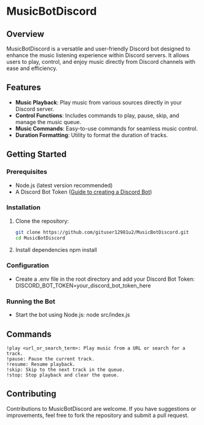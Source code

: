 # MusicBotDiscord

## Overview
MusicBotDiscord is a versatile and user-friendly Discord bot designed to enhance the music listening experience within Discord servers. It allows users to play, control, and enjoy music directly from Discord channels with ease and efficiency.

## Features
- **Music Playback**: Play music from various sources directly in your Discord server.
- **Control Functions**: Includes commands to play, pause, skip, and manage the music queue.
- **Music Commands**: Easy-to-use commands for seamless music control.
- **Duration Formatting**: Utility to format the duration of tracks.

## Getting Started

### Prerequisites
- Node.js (latest version recommended)
- A Discord Bot Token ([Guide to creating a Discord Bot](https://discordjs.guide/preparations/setting-up-a-bot-application.html))

### Installation
1. Clone the repository:
   ```bash
   git clone https://github.com/gituser12981u2/MusicBotDiscord.git
   cd MusicBotDiscord

2. Install dependencies
   npm install

### Configuration
- Create a .env file in the root directory and add your Discord Bot Token:
  DISCORD_BOT_TOKEN=your_discord_bot_token_here

### Running the Bot
- Start the bot using Node.js:
  node src/index.js

## Commands
    !play <url_or_search_term>: Play music from a URL or search for a track.
    !pause: Pause the current track.
    !resume: Resume playback.
    !skip: Skip to the next track in the queue.
    !stop: Stop playback and clear the queue.

## Contributing
Contributions to MusicBotDiscord are welcome. If you have suggestions or improvements, feel free to fork the repository and submit a pull request.
